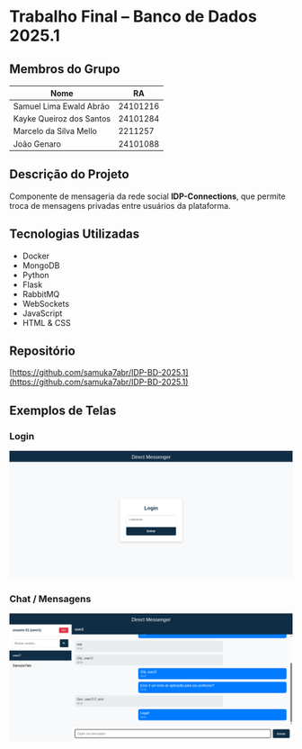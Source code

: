 # Trabalho Final – Banco de Dados 2025.1

## Membros do Grupo

| Nome                         | RA         |
|------------------------------|------------|
| Samuel Lima Ewald Abrão      | 24101216   |
| Kayke Queiroz dos Santos     | 24101284   |
| Marcelo da Silva Mello       | 2211257    |
| João Genaro                  | 24101088   |

## Descrição do Projeto

Componente de mensageria da rede social **IDP-Connections**, que permite troca de mensagens privadas entre usuários da plataforma.

## Tecnologias Utilizadas

- Docker  
- MongoDB  
- Python  
- Flask  
- RabbitMQ  
- WebSockets  
- JavaScript  
- HTML & CSS  

## Repositório

[https://github.com/samuka7abr/IDP-BD-2025.1](https://github.com/samuka7abr/IDP-BD-2025.1)

## Exemplos de Telas

### Login  
![Login](assets/login.png)

### Chat / Mensagens  
![Mensagens](assets/mensagens.png)
